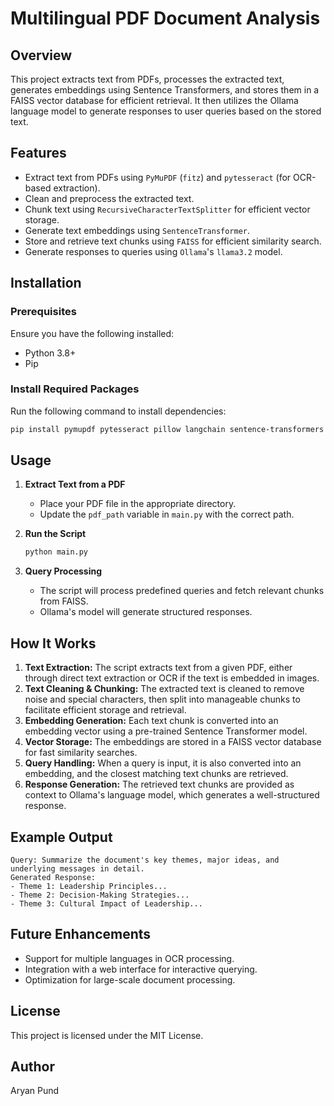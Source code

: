 # Multilingual PDF Document Analysis

## Overview
This project extracts text from PDFs, processes the extracted text, generates embeddings using Sentence Transformers, and stores them in a FAISS vector database for efficient retrieval. It then utilizes the Ollama language model to generate responses to user queries based on the stored text.

## Features
- Extract text from PDFs using `PyMuPDF` (`fitz`) and `pytesseract` (for OCR-based extraction).
- Clean and preprocess the extracted text.
- Chunk text using `RecursiveCharacterTextSplitter` for efficient vector storage.
- Generate text embeddings using `SentenceTransformer`.
- Store and retrieve text chunks using `FAISS` for efficient similarity search.
- Generate responses to queries using `Ollama`'s `llama3.2` model.

## Installation
### Prerequisites
Ensure you have the following installed:
- Python 3.8+
- Pip

### Install Required Packages
Run the following command to install dependencies:
```sh
pip install pymupdf pytesseract pillow langchain sentence-transformers faiss-cpu numpy ollama
```

## Usage
1. **Extract Text from a PDF**
   - Place your PDF file in the appropriate directory.
   - Update the `pdf_path` variable in `main.py` with the correct path.

2. **Run the Script**
   ```sh
   python main.py
   ```

3. **Query Processing**
   - The script will process predefined queries and fetch relevant chunks from FAISS.
   - Ollama's model will generate structured responses.

## How It Works
1. **Text Extraction:** The script extracts text from a given PDF, either through direct text extraction or OCR if the text is embedded in images.
2. **Text Cleaning & Chunking:** The extracted text is cleaned to remove noise and special characters, then split into manageable chunks to facilitate efficient storage and retrieval.
3. **Embedding Generation:** Each text chunk is converted into an embedding vector using a pre-trained Sentence Transformer model.
4. **Vector Storage:** The embeddings are stored in a FAISS vector database for fast similarity searches.
5. **Query Handling:** When a query is input, it is also converted into an embedding, and the closest matching text chunks are retrieved.
6. **Response Generation:** The retrieved text chunks are provided as context to Ollama's language model, which generates a well-structured response.

## Example Output
```
Query: Summarize the document's key themes, major ideas, and underlying messages in detail.
Generated Response:
- Theme 1: Leadership Principles...
- Theme 2: Decision-Making Strategies...
- Theme 3: Cultural Impact of Leadership...
```

## Future Enhancements
- Support for multiple languages in OCR processing.
- Integration with a web interface for interactive querying.
- Optimization for large-scale document processing.

## License
This project is licensed under the MIT License.

## Author
Aryan Pund

